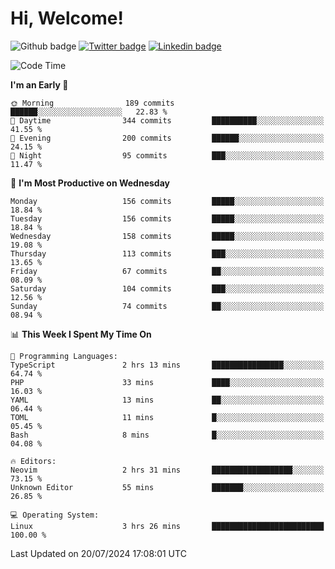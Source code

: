   # Hi, Welcome!
  ![Github badge](https://img.shields.io/github/followers/kraken-afk.svg?style=social&label=Follow&maxAge=2592000)
  [![Twitter badge](https://img.shields.io/badge/-Twitter-00acee?style=flat-square&logo=Twitter&logoColor=white)](https://twitter.com/trshppl)
  [![Linkedin badge](https://img.shields.io/badge/LinkedIn-0077B5?style=flat-square&logo=linkedin&logoColor=white)](https://www.linkedin.com/in/noveanrer)
<!--START_SECTION:waka-->
![Code Time](http://img.shields.io/badge/Code%20Time-252%20hrs%2053%20mins-blue)

**I'm an Early 🐤** 

```text
🌞 Morning                189 commits         ██████░░░░░░░░░░░░░░░░░░░   22.83 % 
🌆 Daytime                344 commits         ██████████░░░░░░░░░░░░░░░   41.55 % 
🌃 Evening                200 commits         ██████░░░░░░░░░░░░░░░░░░░   24.15 % 
🌙 Night                  95 commits          ███░░░░░░░░░░░░░░░░░░░░░░   11.47 % 
```
📅 **I'm Most Productive on Wednesday** 

```text
Monday                   156 commits         █████░░░░░░░░░░░░░░░░░░░░   18.84 % 
Tuesday                  156 commits         █████░░░░░░░░░░░░░░░░░░░░   18.84 % 
Wednesday                158 commits         █████░░░░░░░░░░░░░░░░░░░░   19.08 % 
Thursday                 113 commits         ███░░░░░░░░░░░░░░░░░░░░░░   13.65 % 
Friday                   67 commits          ██░░░░░░░░░░░░░░░░░░░░░░░   08.09 % 
Saturday                 104 commits         ███░░░░░░░░░░░░░░░░░░░░░░   12.56 % 
Sunday                   74 commits          ██░░░░░░░░░░░░░░░░░░░░░░░   08.94 % 
```


📊 **This Week I Spent My Time On** 

```text
💬 Programming Languages: 
TypeScript               2 hrs 13 mins       ████████████████░░░░░░░░░   64.74 % 
PHP                      33 mins             ████░░░░░░░░░░░░░░░░░░░░░   16.03 % 
YAML                     13 mins             ██░░░░░░░░░░░░░░░░░░░░░░░   06.44 % 
TOML                     11 mins             █░░░░░░░░░░░░░░░░░░░░░░░░   05.45 % 
Bash                     8 mins              █░░░░░░░░░░░░░░░░░░░░░░░░   04.08 % 

🔥 Editors: 
Neovim                   2 hrs 31 mins       ██████████████████░░░░░░░   73.15 % 
Unknown Editor           55 mins             ███████░░░░░░░░░░░░░░░░░░   26.85 % 

💻 Operating System: 
Linux                    3 hrs 26 mins       █████████████████████████   100.00 % 
```


 Last Updated on 20/07/2024 17:08:01 UTC
<!--END_SECTION:waka-->